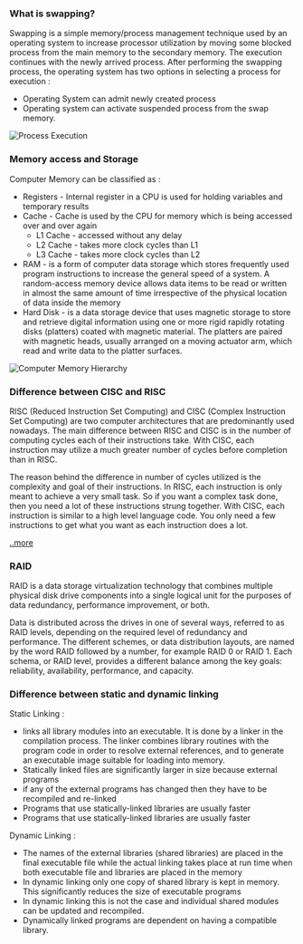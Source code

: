 ### What is swapping? 

Swapping is a simple memory/process management technique used by an 
operating system to increase processor utilization by moving some blocked process from the main 
memory to the secondary memory. The execution continues with the newly arrived process. 
After performing the swapping process, the operating system has two options in selecting a process for execution :
 * Operating System can admit newly created process
 * Operating system can activate suspended process from the swap memory.
 
 ![Process Execution](http://blog.sudobits.com/wp-content/uploads/2010/08/swapping.png)

### Memory access and Storage

Computer Memory can be classified as :
 * Registers - Internal register in a CPU is used for holding variables and temporary results
 * Cache - Cache is used by the CPU for memory which is being accessed over and over again
    * L1 Cache - accessed without any delay
    * L2 Cache - takes more clock cycles than L1
    * L3 Cache - takes more clock cycles than L2
 * RAM - is a form of computer data storage which stores frequently used program instructions to 
 increase the general speed of a system. A random-access memory device allows data items to be read 
 or written in almost the same amount of time irrespective of the physical location of data inside the memory
 * Hard Disk - is a data storage device that uses magnetic storage to store and retrieve digital 
 information using one or more rigid rapidly rotating disks (platters) coated with magnetic material. 
 The platters are paired with magnetic heads, usually arranged on a moving actuator arm, which read 
 and write data to the platter surfaces.

![Computer Memory Hierarchy](https://i2.wp.com/moreprocess.com/wp-content/images/devices/Computer%20memory%20hierarchy%20Internal%20register,%20cache,%20RAM,%20hard%20disk,%20magnetic%20tape.jpg?zoom=2&resize=444%2C418')

### Difference between CISC and RISC

RISC (Reduced Instruction Set Computing) and CISC (Complex Instruction Set Computing) are two 
computer architectures that are predominantly used nowadays. The main difference between RISC and 
CISC is in the number of computing cycles each of their instructions take. With CISC, each instruction 
may utilize a much greater number of cycles before completion than in RISC.

The reason behind the difference in number of cycles utilized is the complexity and goal of their 
instructions. In RISC, each instruction is only meant to achieve a very small task. So if you want 
a complex task done, then you need a lot of these instructions strung together. With CISC, each 
instruction is similar to a high level language code. You only need a few instructions to get what 
you want as each instruction does a lot.

[..more](http://www.differencebetween.net/technology/protocols-formats/difference-between-risc-and-cisc/)

### RAID

RAID is a data storage virtualization technology that combines multiple physical disk drive 
components into a single logical unit for the purposes of data redundancy, performance improvement, 
or both.

Data is distributed across the drives in one of several ways, referred to as RAID levels, depending 
on the required level of redundancy and performance. The different schemes, or data distribution 
layouts, are named by the word RAID followed by a number, for example RAID 0 or RAID 1. Each schema, 
or RAID level, provides a different balance among the key goals: reliability, availability, performance, and capacity.

### Difference between static and dynamic linking

Static Linking : 
* links all library modules into an executable. It is done by a linker in the 
compilation process. The linker combines library routines with the program code in order to resolve 
external references, and to generate an executable image suitable for loading into 
memory.
* Statically linked files are significantly larger in size because external programs
* if any of the external programs has changed then they have to be recompiled and re-linked
* Programs that use statically-linked libraries are usually faster
* Programs that use statically-linked libraries are usually faster

Dynamic Linking :
* The names of the external libraries (shared libraries) are placed in the final executable file 
while the actual linking takes place at run time when both executable file and libraries are placed 
in the memory
* In dynamic linking only one copy of shared library is kept in memory. 
This significantly reduces the size of executable programs
* In dynamic linking this is not the case and individual shared modules can be updated 
and recompiled.
* Dynamically linked programs are dependent on having a compatible library.